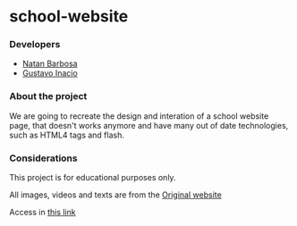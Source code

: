 # school-website

### Developers
- [Natan Barbosa](https://github.com/NatanBarbosa)
- [Gustavo Inacio](https://github.com/Gustavo-Inacio)

### About the project
We are going to recreate the design and interation of a school website page, that doesn't works anymore and have many out of date technologies, such as HTML4 tags and flash.

### Considerations
This project is for educational purposes only. 

All images, videos and texts are from the [Original website](http://www.escolalianca.com.br/o%20colegio.html)

Access in [this link](https://gustavo-inacio.github.io/school-website/)
